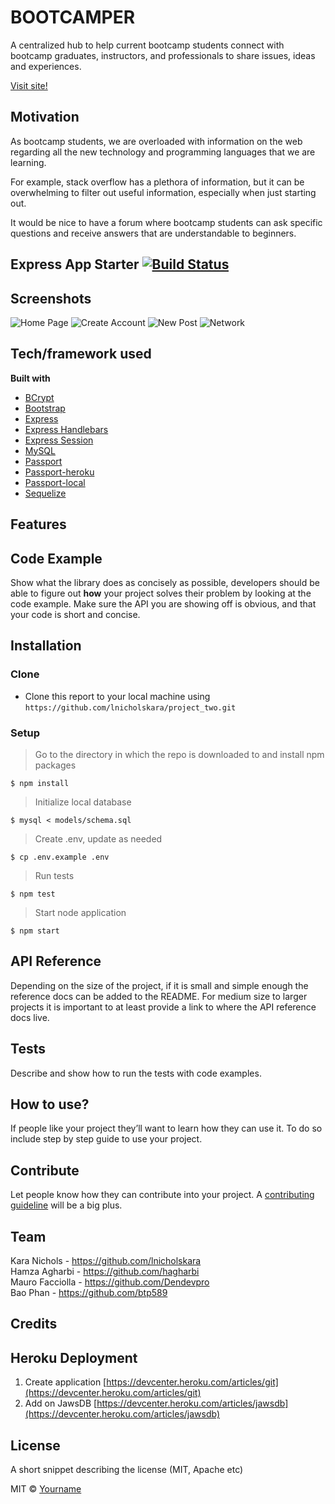 # BOOTCAMPER
A centralized hub to help current bootcamp students connect with bootcamp graduates, instructors, and professionals to share issues, ideas and experiences.

[Visit site!](https://limitless-springs-55622.herokuapp.com/)

## Motivation
As bootcamp students, we are overloaded with information on the web regarding all the new technology and programming languages that we are learning.

For example, stack overflow has a plethora of information, but it can be overwhelming to filter out useful information, especially when just starting out.

It would be nice to have a forum where bootcamp students can ask specific questions and receive answers that are understandable to beginners.


## Express App Starter [![Build Status](https://travis-ci.com/bburrier/express-ci-starter.svg?branch=master)](https://travis-ci.com/bburrier/express-ci-starter)


 
## Screenshots
![Home Page](https://i.ibb.co/G9BqHF5/home.png "Home Page")
![Create Account](https://i.ibb.co/hshyQPr/create-account.png "Create Account")
![New Post](https://i.ibb.co/ngR1YYK/first-sample-post.png "New Post")
![Network](https://i.ibb.co/QD9RBGd/network-tab.png "Network")


## Tech/framework used
<b>Built with</b>
- [BCrypt](https://www.npmjs.com/package/bcrypt)
- [Bootstrap](https://getbootstrap.com/)
- [Express](https://expressjs.com)
- [Express Handlebars](https://www.npmjs.com/package/express-handlebars)
- [Express Session](https://github.com/expressjs/session)
- [MySQL](https://www.mysql.com/)
- [Passport](http://www.passportjs.org/)
- [Passport-heroku](https://www.npmjs.com/package/passport-heroku)
- [Passport-local](https://www.npmjs.com/package/passport-local)
- [Sequelize](http://docs.sequelizejs.com/)


## Features


## Code Example
Show what the library does as concisely as possible, developers should be able to figure out **how** your project solves their problem by looking at the code example. Make sure the API you are showing off is obvious, and that your code is short and concise.

## Installation

### Clone
- Clone this report to your local machine using `https://github.com/lnicholskara/project_two.git`
### Setup
> Go to the directory in which the repo is downloaded to and install npm packages
```shell
$ npm install
```
> Initialize local database
```shell
$ mysql < models/schema.sql
```
> Create .env, update as needed
```shell
$ cp .env.example .env
```
> Run tests
```shell
$ npm test
```
> Start node application
```shell
$ npm start
```

## API Reference

Depending on the size of the project, if it is small and simple enough the reference docs can be added to the README. For medium size to larger projects it is important to at least provide a link to where the API reference docs live.

## Tests
Describe and show how to run the tests with code examples.

## How to use?
If people like your project they’ll want to learn how they can use it. To do so include step by step guide to use your project.

## Contribute

Let people know how they can contribute into your project. A [contributing guideline](https://github.com/zulip/zulip-electron/blob/master/CONTRIBUTING.md) will be a big plus.

## Team
Kara Nichols - https://github.com/lnicholskara  
Hamza Agharbi - https://github.com/hagharbi  
Mauro Facciolla - https://github.com/Dendevpro  
Bao Phan - https://github.com/btp589  

## Credits
  

## Heroku Deployment
1. Create application [https://devcenter.heroku.com/articles/git](https://devcenter.heroku.com/articles/git)
2. Add on JawsDB [https://devcenter.heroku.com/articles/jawsdb](https://devcenter.heroku.com/articles/jawsdb)


## License
A short snippet describing the license (MIT, Apache etc)

MIT © [Yourname]()









